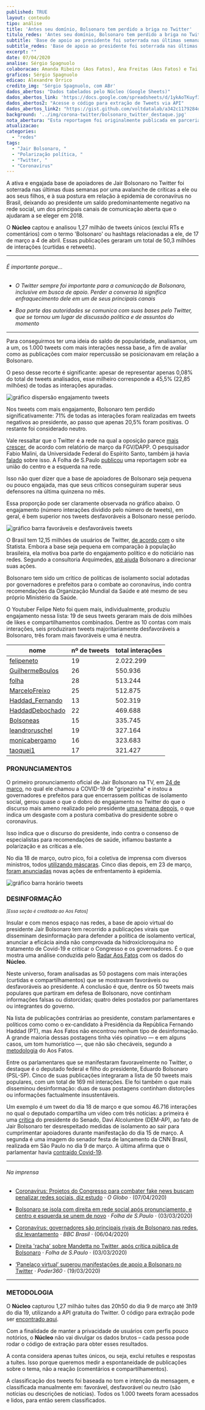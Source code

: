 ```yaml
---
published: TRUE
layout: conteudo
tipo: análise
title: 'Antes seu domínio, Bolsonaro tem perdido a briga no Twitter'
titulo_redes: 'Antes seu domínio, Bolsonaro tem perdido a briga no Twitter'
subtitle: 'Base de apoio ao presidente foi soterrada nas últimas semanas por críticas à sua postura sobre a epidemia de coronavírus no Brasil, segundo análise do Núcleo'
subtitle_redes: 'Base de apoio ao presidente foi soterrada nas últimas semanas por críticas à sua postura sobre a epidemia de coronavírus no Brasil'
excerpt: ""
date: 07/04/2020
analise: Sérgio Spagnuolo
colaboracao: Amanda Ribeiro (Aos Fatos), Ana Freitas (Aos Fatos) e Tai Nalon (Aos Fatos)
graficos: Sérgio Spagnuolo
edicao: Alexandre Orrico
credito_img: 'Sérgio Spagnuolo, com ABr'
dados_abertos: "Dados tabelados pelo Núcleo (Google Sheets)"
dados_abertos_link: 'https://docs.google.com/spreadsheets/d/1ykAoTKuyf3P0epNjDI8lmwSwJ99k5reW_BKora2q0FA/edit?usp=sharing'
dados_abertos2: "Acesse o código para extração de Tweets via API"
dados_abertos_link2: "https://gist.github.com/voltdatalab/a342c1179284deafa5c508dad33373f5"
background: '../img/corona-twitter/bolsonaro_twitter_destaque.jpg'
nota_abertura: "Esta reportagem foi originalmente publicada em parceria com o <a href='https://aosfatos.org/noticias/base-bolsonarista-no-twitter-impulsiona-desinformacao-mas-perde-espaco-na-rede/' target='_blank'>Aos Fatos</a>"
atualizacao:
categories:
  - "redes"
tags:
  - "Jair Bolsonaro, "
  - "Polarização política, "
  - "Twitter, "
  - "Coronavírus"
---
```


A ativa e engajada base de apoiadores de Jair Bolsonaro no Twitter foi soterrada nas últimas duas semanas por uma avalanche de críticas a ele ou aos seus filhos, e à sua postura em relação à epidemia de coronavírus no Brasil, deixando ao presidente um saldo predominantemente negativo na rede social, um dos principais canais de comunicação aberta que o ajudaram a se eleger em 2018.

O **Núcleo** captou e analisou 1,27 milhão de tweets únicos (exclui RTs e comentários) com o termo 'Bolsonaro' ou hashtags relacionadas a ele, de 17 de março a 4 de abril. Essas publicações geraram um total de 50,3 milhões de interações (curtidas e retweets).


---

###### É importante porque...

- *O Twitter sempre foi importante para a comunicação de Bolsonaro, inclusive em busca de apoio. Perder a conversa lá significa enfraquecimento dele em um de seus principais canais*

- *Boa parte das autoridades se comunica com suas bases pelo Twitter, que se tornou um lugar de discussão política e de assuntos do momento*


---

Para conseguirmos ter uma ideia do saldo de popularidade, analisamos, um a um, os 1.000 tweets com mais interações nessa base, a fim de avaliar como as publicações com maior repercussão se posicionavam em relação a Bolsonaro.

O peso desse recorte é significante: apesar de representar apenas 0,08% do total de tweets analisados, esse milheiro corresponde a 45,5% (22,85 milhões) de todas as interações apuradas.

![gráfico dispersão engajamento tweets](../img/corona-twitter/dispersao_1000tweet.png)

Nos tweets com mais engajamento, Bolsonaro tem perdido significativamente: 71% de todas as interações foram realizadas em tweets negativos ao presidente, ao passo que apenas 20,5% foram positivas. O restante foi considerado neutro.

Vale ressaltar que o Twitter é a rede na qual a oposição parece [mais crescer](http://observademocraciadigital.org/posts/twitter-e-a-rede-em-que-os-parlamentares-de-partidos-situados-no-grupo-de-centro-alcancaram-maior-protagonismo-no-debate-sobre-o-covid-19/), de acordo com relatório de março da FGV/DAPP. O pesquisador Fabio Malini, da Universidade Federal do Espírito Santo, também já havia [falado](https://twitter.com/fabiomalini/status/1242838964228313088) sobre isso. A Folha de S.Paulo [publicou](https://www1.folha.uol.com.br/poder/2020/03/bolsonaro-se-isola-com-direita-apos-discurso-e-centro-e-esquerda-se-unem-de-novo.shtml) uma reportagem sobr ea união do centro e a esquerda na rede.

Isso não quer dizer que a base de apoiadores de Bolsonaro seja pequena ou pouco engajada, mas que seus críticos conseguiram superar seus defensores na última quinzena no mês.

Essa proporção pode ser claramente observada no gráfico abaixo. O engajamento (número interações dividido pelo número de tweets), em geral, é bem superior nos tweets desfavoráveis a Bolsonaro nesse período.

![gráfico barra favoráveis e desfavoráveis tweets](../img/corona-twitter/percentual_bolsonaro_tweets.png)

O Brasil tem 12,15 milhões de usuários de Twitter, [de acordo com](https://www.statista.com/statistics/977791/number-twitter-users-in-latin-american-countries/) o site Statista. Embora a base seja pequena em comparação à população brasileira, ela motiva boa parte do engajamento político e do noticiário nas redes. Segundo a consultoria Arquimedes, [até ajuda](https://www1.folha.uol.com.br/poder/2020/02/nas-crises-bolsonaro-se-orienta-pelas-redes-sociais-para-manter-sua-base-coesa.shtml) Bolsonaro a direcionar suas ações.

Bolsonaro tem sido um crítico de políticas de isolamento social adotadas por governadores e prefeitos para o combate ao coronavírus, indo contra recomendações da Organização Mundial da Saúde e até mesmo de seu próprio Ministério da Saúde.

O Youtuber Felipe Neto foi quem mais, individualmente, produziu engajamento nessa lista: 19 de seus tweets geraram mais de dois milhões de likes e compartilhamentos combinados. Dentre as 10 contas com mais interações, seis produziram tweets majoritariamente desfavoráveis a Bolsonaro, três foram mais favoráveis e uma é neutra.


| nome            | nº de tweets        | total interações  |
|-----------------|---------------------|-------------------|
| [felipeneto](https://twitter.com/search?q=Bolsonaro%20from%3Afelipeneto&src=typed_query)      | 19                  | 2.022.299         |
| [GuilhermeBoulos](https://twitter.com/search?q=Bolsonaro%20from%3AGuilhermeBoulos&src=typed_query) | 26                  | 550.936           |
| [folha](https://twitter.com/search?q=Bolsonaro%20from%3Afolha&src=typed_query)           | 28                  | 513.244           |
| [MarceloFreixo](https://twitter.com/search?q=Bolsonaro%20from%3AMarceloFreixo&src=typed_query)   | 25                  | 512.875           |
| [Haddad_Fernando](https://twitter.com/search?q=Bolsonaro%20from%3AHaddad_Fernando&src=typed_query) | 13                  | 502.319           |
| [HaddadDebochado](https://twitter.com/search?q=Bolsonaro%20from%3AHaddadDebochado&src=typed_query) | 22                  | 469.688           |
| [Bolsoneas](https://twitter.com/search?q=Bolsonaro%20from%3ABolsoneas&src=typed_query)       | 15                  | 335.745           |
| [leandroruschel](https://twitter.com/search?q=Bolsonaro%20from%3Aleandroruschel&src=typed_query)  | 19                  | 327.164           |
| [monicabergamo](https://twitter.com/search?q=Bolsonaro%20from%3Amonicabergamo&src=typed_query)   | 16                  | 323.683           |
| [taoquei1](https://twitter.com/search?q=Bolsonaro%20from%3Ataoquei1&src=typed_query)        | 17                  | 321.427           |


### PRONUNCIAMENTOS

O primeiro pronunciamento oficial de Jair Bolsonaro na TV, em [24 de março](https://www.youtube.com/watch?v=Vl_DYb-XaAE), no qual ele chamou a COVID-19 de "gripezinha" e instou a governadores e prefeitos para que encerrassem políticas de isolamento social, gerou quase o que o dobro do engajamento no Twitter do que o discurso mais ameno realizado pelo presidente [uma semana depois](https://www.youtube.com/watch?v=16RR2rG_AKA), o que indica um desgaste com a postura combativa do presidente sobre o coronavírus.  

Isso indica que o discurso do presidente, indo contra o consenso de especialistas para recomendações de saúde, inflamou bastante a polarização e as críticas a ele.

No dia 18 de março, outro pico, foi a coletiva de imprensa com diversos ministros, todos [utilizando máscaras](https://www.youtube.com/watch?v=lhltNqinvm4). Cinco dias depois, em 23 de março, [foram anunciadas](https://www.youtube.com/watch?v=Kv4bU88WPzc) novas ações de enfrentamento à epidemia.

![gráfico barra horário tweets](../img/corona-twitter/tweets_horarios_bolsonaro.png)

### DESINFORMAÇÃO

<small><em>[Essa seção é creditada ao Aos Fatos]</em></small>

Insular e com menos espaço nas redes, a base de apoio virtual do presidente Jair Bolsonaro tem recorrido a publicações virais que disseminam desinformação para defender a política de isolamento vertical, anunciar a eficácia ainda não comprovada da hidroxicloroquina no tratamento de Covid-19 e criticar o Congresso e os governadores. É o que mostra uma análise conduzida pelo [Radar Aos Fatos](https://aosfatos.org/radar/) com os dados do **Núcleo**.

Neste universo, foram analisadas as 50 postagens com mais interações (curtidas e compartilhamentos) que se mostravam favoráveis ou desfavoráveis ao presidente. A conclusão é que, dentre os 50 tweets mais populares que partiram em defesa de Bolsonaro, nove continham informações falsas ou distorcidas; quatro deles postados por parlamentares ou integrantes do governo.

Na lista de publicações contrárias ao presidente, constam parlamentares e políticos como como o ex-candidato à Presidência da República Fernando Haddad (PT), mas Aos Fatos não encontrou nenhum tipo de desinformação. A grande maioria dessas postagens tinha viés opinativo — e em alguns casos, um tom humorístico —, que não são checáveis, segundo a [metodologia](https://aosfatos.org/nosso-m%C3%A9todo/) do Aos Fatos.

Entre os parlamentares que se manifestaram favoravelmente no Twitter, o destaque é o deputado federal e filho do presidente, Eduardo Bolsonaro (PSL-SP). Cinco de suas publicações integraram a lista de 50 tweets mais populares, com um total de 169 mil interações. Ele foi também o que mais disseminou desinformação: duas de suas postagens continham distorções ou informações factualmente insustentáveis.

Um exemplo é um tweet do dia 18 de março e que somou 46.716 interações no qual o deputado compartilha um vídeo com três notícias: a primeira é uma [crítica](https://g1.globo.com/politica/noticia/2020/03/15/alcolumbre-critica-estimulos-a-aglomeracao-de-pessoas-nas-ruas-apos-bolsonaro-participar-de-ato.ghtml) do presidente do Senado, Davi Alcolumbre (DEM-AP), ao fato de Jair Bolsonaro ter desrespeitado medidas de isolamento ao sair para cumprimentar apoiadores durante manifestação do dia 15 de março. A segunda é uma imagem do senador festa de lançamento da CNN Brasil, realizada em São Paulo no dia 9 de março. A última afirma que o parlamentar havia [contraído Covid-19](https://www12.senado.leg.br/noticias/materias/2020/03/18/presidente-davi-alcolumbre-testa-positivo-para-covid-19).

---

###### Na imprensa

* [Coronavírus: Projetos do Congresso para combater fake news buscam penalizar redes sociais, diz estudo](https://oglobo.globo.com/brasil/coronavirus-projetos-do-congresso-para-combater-fake-news-buscam-penalizar-redes-sociais-diz-estudo-24355327) &sdot; *O Globo* &sdot; (07/04/2020)

* [Bolsonaro se isola com direita em rede social após pronunciamento, e centro e esquerda se unem de novo](https://www1.folha.uol.com.br/poder/2020/03/bolsonaro-se-isola-com-direita-apos-discurso-e-centro-e-esquerda-se-unem-de-novo.shtml) &sdot; *Folha de S.Paulo* &sdot; (03/03/2020)

* [Coronavírus: governadores são principais rivais de Bolsonaro nas redes, diz levantamento](https://www.bbc.com/portuguese/brasil-52192736) &sdot; *BBC Brasil* &sdot; (06/04/2020)

* [Direita 'racha' sobre Mandetta no Twitter, após crítica pública de Bolsonaro](https://www1.folha.uol.com.br/poder/2020/04/direita-racha-sobre-mandetta-no-twitter-apos-critica-publica-de-bolsonaro.shtml) &sdot; *Folha de S.Paulo* &sdot; (03/03/2020)

* [‘Panelaço virtual’ superou manifestações de apoio a Bolsonaro no Twitter](https://www.poder360.com.br/midia/panelaco-virtual-superou-manifestacoes-de-apoio-a-bolsonaro-no-twitter/) &sdot; *Poder360* &sdot; (19/03/2020)


---

### METODOLOGIA

O **Núcleo** capturou 1,27 milhão tuítes das 20h50 do dia 9 de março até 3h19 do dia 19, utilizando a API gratuita do Twitter. O código para extração pode ser [encontrado aqui](https://gist.github.com/voltdatalab/a342c1179284deafa5c508dad33373f5).

Com a finalidade de manter a privacidade de usuários com perfis pouco notórios, o **Núcleo** não vai divulgar os dados brutos – cada pessoa pode rodar o código de extração para obter esses resultados.

A conta considera apenas tuítes únicos, ou seja, exclui retuítes e respostas a tuítes. Isso porque queremos medir a espontaneidade de publicações sobre o tema, não a reação (comentários e compartilhamentos).

A classificação dos tweets foi baseada no tom e intenção da mensagem, e classificada manualmente em: favorável, desfavorável ou neutro (são notícias ou descrições de notícias). Todos os 1.000 tweets foram acessados e lidos, para então serem classificados.
